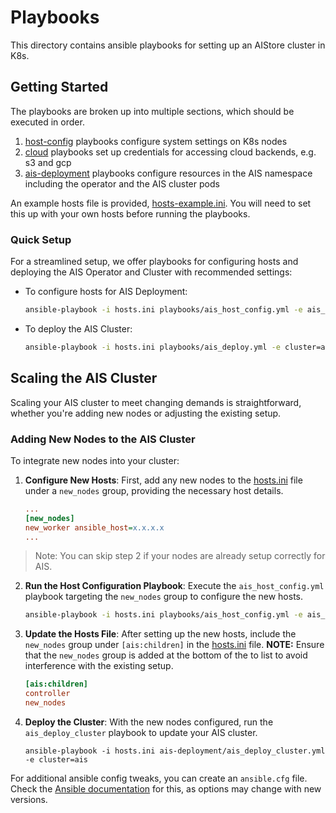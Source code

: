 # Playbooks

This directory contains ansible playbooks for setting up an AIStore cluster in K8s.

## Getting Started

The playbooks are broken up into multiple sections, which should be executed in order. 

1. [host-config](./host-config/README.md) playbooks configure system settings on K8s nodes
2. [cloud](./cloud/README.md) playbooks set up credentials for accessing cloud backends, e.g. s3 and gcp
3. [ais-deployment](./ais-deployment/README.md) playbooks configure resources in the AIS namespace including the operator and the AIS cluster pods

An example hosts file is provided, [hosts-example.ini](./hosts-example.ini). You will need to set this up with your own hosts before running the playbooks.

### Quick Setup

For a streamlined setup, we offer playbooks for configuring hosts and deploying the AIS Operator and Cluster with recommended settings:

- To configure hosts for AIS Deployment:
  ```bash
  ansible-playbook -i hosts.ini playbooks/ais_host_config.yml -e ais_hosts=ais
  ```

- To deploy the AIS Cluster:
  ```bash
  ansible-playbook -i hosts.ini playbooks/ais_deploy.yml -e cluster=ais
  ```

## Scaling the AIS Cluster

Scaling your AIS cluster to meet changing demands is straightforward, whether you're adding new nodes or adjusting the existing setup.

### Adding New Nodes to the AIS Cluster

To integrate new nodes into your cluster:

1. **Configure New Hosts**: First, add any new nodes to the [hosts.ini](./hosts-example.ini) file under a `new_nodes` group, providing the necessary host details.
    ```ini
    ...
    [new_nodes]
    new_worker ansible_host=x.x.x.x
    ...
    ```

> Note: You can skip step 2 if your nodes are already setup correctly for AIS.

2. **Run the Host Configuration Playbook**: Execute the `ais_host_config.yml` playbook targeting the `new_nodes` group to configure the new hosts.
    ```bash
    ansible-playbook -i hosts.ini playbooks/ais_host_config.yml -e ais_hosts=new_nodes
    ```

3. **Update the Hosts File**: After setting up the new hosts, include the `new_nodes` group under `[ais:children]` in the [hosts.ini](./hosts-example.ini) file. **NOTE:** Ensure that the `new_nodes` group is added at the bottom of the to list to avoid interference with the existing setup.
    ```ini
    [ais:children]
    controller
    new_nodes
    ```

4. **Deploy the Cluster**: With the new nodes configured, run the `ais_deploy_cluster` playbook to update your AIS cluster.
    ```console
    ansible-playbook -i hosts.ini ais-deployment/ais_deploy_cluster.yml -e cluster=ais
    ```

For additional ansible config tweaks, you can create an `ansible.cfg` file. Check the [Ansible documentation](https://docs.ansible.com/ansible/latest/installation_guide/intro_configuration.html) for this, as options may change with new versions. 